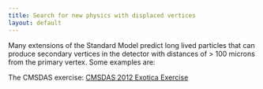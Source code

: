 ```yaml
---
title: Search for new physics with displaced vertices
layout: default
---
```


Many extensions of the Standard Model predict long lived particles that can
produce secondary vertices in the detector with distances of > 100 microns from
the primary vertex.
Some examples are:

The CMSDAS exercise:
<a href="https://twiki.cern.ch/twiki/bin/viewauth/CMS/SWGuideCMSDataAnalysisSchool2012ExoticaDisplacedVertices">CMSDAS 2012 Exotica Exercise</a>
